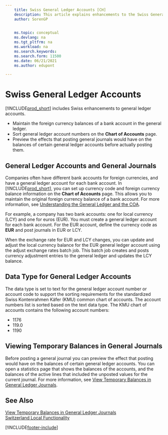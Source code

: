 ```yaml
---
    title: Swiss General Ledger Accounts [CH]
    description: This article explains enhancements to the Swiss General Ledger Accounts and General Journals.
    author: SorenGP

    
    ms.topic: conceptual
    ms.devlang: na
    ms.tgt_pltfrm: na
    ms.workload: na
    ms.search.keywords:
    ms.search.form: 11500
    ms.date: 06/21/2021
    ms.author: edupont

---
```

# Swiss General Ledger Accounts
[!INCLUDE[prod_short](../../includes/prod_short.md)] includes Swiss enhancements to general ledger accounts.

- Maintain the foreign currency balances of a bank account in the general ledger.  
- Sort general ledger account numbers on the **Chart of Accounts** page.  
- Preview the effects that posting general journals would have on the balances of certain general ledger accounts before actually posting them.  

## General Ledger Accounts and General Journals  
Companies often have different bank accounts for foreign currencies, and have a general ledger account for each bank account. In [!INCLUDE[prod_short](../../includes/prod_short.md)], you can set up currency code and foreign currency balance information on the **Chart of Accounts** page. This allows you to maintain the original foreign currency balance of a bank account. For more information, see [Understanding the General Ledger and the COA](../../finance-general-ledger.md).  

For example, a company has two bank accounts: one for local currency (LCY) and one for euros (EUR). You must create a general ledger account for each bank account. For the EUR account, define the currency code as **EUR** and post journals in EUR or LCY.  

When the exchange rate for EUR and LCY changes, you can update and adjust the local currency balance for the EUR general ledger account using the adjust exchange rates batch job. This batch job creates and posts currency adjustment entries to the general ledger and updates the LCY balance.  

## Data Type for General Ledger Accounts  
The data type is set to text for the general ledger account number or account code to support the sorting requirements for the standardized Swiss Kontenrahmen Käfer (KMU) common chart of accounts. The account numbers list is sorted based on the text data type. The KMU chart of accounts contains the following account numbers:  

- 1176  
- 119.0  
- 1190  

## Viewing Temporary Balances in General Journals  
Before posting a general journal you can preview the effect that posting would have on the balances of certain general ledger accounts. You can open a statistics page that shows the balances of the accounts, and the balances of the active lines that included the unposted values for the current journal. For more information, see [View Temporary Balances in General Ledger Journals](how-to-view-temporary-balances-in-general-ledger-journals.md).  

## See Also

[View Temporary Balances in General Ledger Journals](how-to-view-temporary-balances-in-general-ledger-journals.md)  
[Switzerland Local Functionality](switzerland-local-functionality.md)  


[!INCLUDE[footer-include](../../includes/footer-banner.md)]